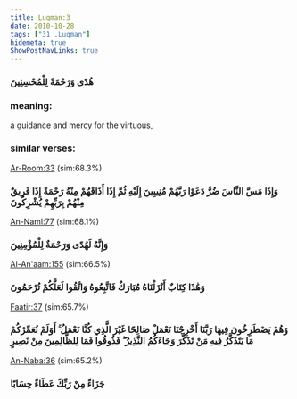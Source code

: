 ```yaml
---
title: Luqman:3
date: 2010-10-28
tags: ["31 .Luqman"]
hidemeta: true 
ShowPostNavLinks: true 
---
```

### هُدًى وَرَحْمَةً لِلْمُحْسِنِينَ
### meaning: 
a guidance and mercy for the virtuous,
### similar verses: 

[Ar-Room:33](/30/33) (sim:68.3%)

### وَإِذَا مَسَّ النَّاسَ ضُرٌّ دَعَوْا رَبَّهُمْ مُنِيبِينَ إِلَيْهِ ثُمَّ إِذَا أَذَاقَهُمْ مِنْهُ رَحْمَةً إِذَا فَرِيقٌ مِنْهُمْ بِرَبِّهِمْ يُشْرِكُونَ

[An-Naml:77](/27/77) (sim:68.1%)

### وَإِنَّهُ لَهُدًى وَرَحْمَةٌ لِلْمُؤْمِنِينَ

[Al-An'aam:155](/6/155) (sim:66.5%)

### وَهَٰذَا كِتَابٌ أَنْزَلْنَاهُ مُبَارَكٌ فَاتَّبِعُوهُ وَاتَّقُوا لَعَلَّكُمْ تُرْحَمُونَ

[Faatir:37](/35/37) (sim:65.7%)

### وَهُمْ يَصْطَرِخُونَ فِيهَا رَبَّنَا أَخْرِجْنَا نَعْمَلْ صَالِحًا غَيْرَ الَّذِي كُنَّا نَعْمَلُ ۚ أَوَلَمْ نُعَمِّرْكُمْ مَا يَتَذَكَّرُ فِيهِ مَنْ تَذَكَّرَ وَجَاءَكُمُ النَّذِيرُ ۖ فَذُوقُوا فَمَا لِلظَّالِمِينَ مِنْ نَصِيرٍ

[An-Naba:36](/78/36) (sim:65.2%)

### جَزَاءً مِنْ رَبِّكَ عَطَاءً حِسَابًا
